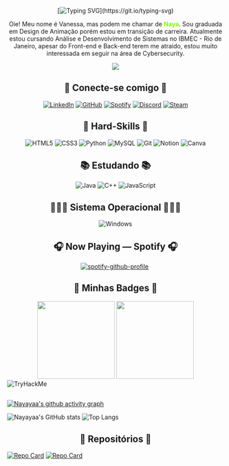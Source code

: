 <div align="center">

[![Typing SVG](https://readme-typing-svg.demolab.com?font=Source+Code+Pro&pause=1000&color=ADFF2F&center=true&vCenter=true&random=false&width=438&lines=Loading+.+.+.;Accessing+profile+.+.+.;Welcome+to+my+profile!)](https://git.io/typing-svg)
</div>


<p align="center">Oie! Meu nome é Vanessa, mas podem me chamar de <b style="color: #7CFC00">Naya</b>. Sou graduada em Design de Animação porém estou em transição de carreira. Atualmente estou cursando Análise e Desenvolvimento de Sistemas no IBMEC - Rio de Janeiro, apesar do Front-end e Back-end terem me atraido, estou muito interessada em seguir na área de Cybersecurity.</p>


<div align="center"> 
    <img src="https://giffiles.alphacoders.com/187/187960.gif"></img>
</div>


<h2 align="center"> 🔗 Conecte-se comigo 🔗</h2>
 
  <div align="center">
  
  [![LinkedIn](https://img.shields.io/badge/LinkedIn-%23000000?style=for-the-badge&logo=linkedin&logoColor=ADFF2F)](https://www.linkedin.com/in/vanessa-nascimento-nayaya/)
  [![GitHub](https://img.shields.io/badge/github-%23000000.svg?style=for-the-badge&logo=github&logoColor=ADFF2F)](https://github.com/Nayayaa)
  [![Spotify](https://img.shields.io/badge/Spotify-%23000000?style=for-the-badge&logo=spotify&logoColor=ADFF2F)](https://open.spotify.com/user/31dxcy64uvxuaz2h3yb77y7zqaq4)
  [![Discord](https://img.shields.io/badge/Discord-%23000000.svg?style=for-the-badge&logo=discord&logoColor=ADFF2F)]()
  [![Steam](https://img.shields.io/badge/steam-%23000000.svg?style=for-the-badge&logo=steam&logoColor=ADFF2F)](https://steamcommunity.com/id/nayayaaa/)
  </div>


<h2 align="center"> 🧠 Hard-Skills 🧠 </h2>

<div align="center">

![HTML5](https://img.shields.io/badge/html5-%23000000.svg?style=for-the-badge&logo=html5&logoColor=ADFF2F)
![CSS3](https://img.shields.io/badge/css3-%23000000.svg?style=for-the-badge&logo=css3&logoColor=ADFF2F)
![Python](https://img.shields.io/badge/python-%23000000.svg?style=for-the-badge&logo=python&logoColor=ADFF2F)
![MySQL](https://img.shields.io/badge/mysql-%23000000.svg?style=for-the-badge&logo=mysql&logoColor=ADFF2F)
![Git](https://img.shields.io/badge/git-%23000000.svg?style=for-the-badge&logo=git&logoColor=ADFF2F)
![Notion](https://img.shields.io/badge/Notion-%23000000.svg?style=for-the-badge&logo=notion&logoColor=ADFF2F)
![Canva](https://img.shields.io/badge/Canva-%23000000?style=for-the-badge&logo=Canva&logoColor=ADFF2F)
</div>

<h2 align="center"> 📚 Estudando 📚 </h2>

<div align="center">

![Java](https://img.shields.io/badge/java-%23000000.svg?style=for-the-badge&logo=openjdk&logoColor=ADFF2F)
![C++](https://img.shields.io/badge/C%2B%2B-%23000000?style=for-the-badge&logo=c%2B%2B&logoColor=ADFF2F)
![JavaScript](https://img.shields.io/badge/javascript-%23000000.svg?style=for-the-badge&logo=javascript&logoColor=ADFF2F)
</div>

<h2 align="center"> 👩🏻‍💻 Sistema Operacional 👩🏻‍💻 </h2>

<div align="center">

![Windows](https://img.shields.io/badge/Windows-%23000000?style=for-the-badge&logo=windows&logoColor=ADFF2F)
</div>


<h2 align="center">🎧 Now Playing — Spotify 🎧</h2>
<div align="center">

[![spotify-github-profile](https://spotify-github-profile.vercel.app/api/view?uid=31dxcy64uvxuaz2h3yb77y7zqaq4&cover_image=true&theme=default&show_offline=false&background_color=121212&interchange=false)](https://spotify-github-profile.vercel.app/api/view?uid=31dxcy64uvxuaz2h3yb77y7zqaq4&redirect=true)&nbsp;
</div>

<h2 align="center">	📌 Minhas Badges 📌</h2>
<div class="badges" align="center">
<a href="https://www.credly.com/badges/7b00330a-672f-46e3-97ee-f034d83be6f2/public_url"><img src="https://images.credly.com/size/340x340/images/af8c6b4e-fc31-47c4-8dcb-eb7a2065dc5b/I2CS__1_.png" width="180" height="180"></a>
<a href="https://globalai.community/badges/258eb3ea-c006-464d-80ca-c724b5d06079/"><img src="https://globalai.community/media/2cdde3yp/brazil_rio-de-janeiro_887_sticker.png?width=0&height=500&v=1da8814b3212bf0" width="180" height="180"></a>
</div>

<div>
    <img src="https://tryhackme-badges.s3.amazonaws.com/Vanessa.naya.png" alt="TryHackMe">
</div>

<h2 align="center"></h2>

[![Nayayaa's github activity graph](https://github-readme-activity-graph.vercel.app/graph?username=Nayayaa&bg_color=121716&color=ffffff&line=27ab0d&point=ffffff&area=true&hide_border=true)](https://github.com/ashutosh00710/github-readme-activity-graph)

![Nayayaa's GitHub stats](https://github-readme-stats.vercel.app/api?username=nayayaa&theme=merko)
![Top Langs](https://github-readme-stats-git-masterrstaa-rickstaa.vercel.app/api/top-langs/?username=nayayaa&theme=merko)

<h2 align="center"> 📂 Repositórios 📂 </h2>

[![Repo Card](https://github-readme-stats.vercel.app/api/pin/?username=nayayaa&repo=Projeto_Tekken&theme=merko)](https://github.com/Nayayaa/Projeto_Tekken)
[![Repo Card](https://github-readme-stats.vercel.app/api/pin/?username=nayayaa&repo=Treasure-Hunt&theme=merko)](https://github.com/Nayayaa/Treasure-Hunt)
